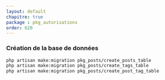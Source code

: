 ```yaml
---
layout: default
chapitre: true
package : pkg_autorisations
order: 620
---
```


### Création de la base de données 


````bash
php artisan make:migration pkg_posts/create_posts_table
php artisan make:migration pkg_posts/create_tags_table
php artisan make:migration pkg_posts/create_post_tag_table
````